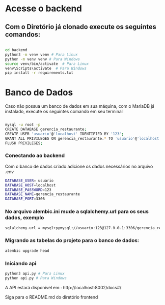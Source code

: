 # Acesse o backend

## Com o Diretório já clonado execute os seguintes comandos: 

```bash

cd backend
python3 -m venv venv # Para Linux
python -m venv venv # Para Windows
source venv/bin/activate  # Para Linux
venv\Scripts\activate  # Para Windows
pip install -r requirements.txt

```

# Banco de Dados
Caso não possua um banco de dados em sua máquina, com o MariaDB já instalado, execute os seguintes comando em seu terminal

```bash

mysql -u root -p
CREATE DATABASE gerencia_restaurante;
CREATE USER 'usuario'@'localhost' IDENTIFIED BY '123';
GRANT ALL PRIVILEGES ON gerencia_restaurante.* TO 'usuario'@'localhost';
FLUSH PRIVILEGES;

```

### Conectando ao backend

Com o banco de dados criado adicione os dados necessários no arquivo .env
```bash
DATABASE_USER= usuario
DATABASE_HOST=localhost
DATABASE_PASSWORD=123
DATABASE_NAME=gerencia_restaurante
DATABASE_PORT=3306

```
### No arquivo alembic.ini mude a sqlalchemy.url para os seus dados, exemplo

```bash
sqlalchemy.url = mysql+pymysql://usuario:123@127.0.0.1:3306/gerencia_restaurante
```

### Migrando as tabelas do projeto para o banco de dados:

```bash
alembic upgrade head
```

### Iniciando api
```bash
python3 api.py # Para Linux
python api.py # Para Windows
```

A API estará disponivel em : http://localhost:8002/docs#/

Siga para o README.md do diretório frontend


